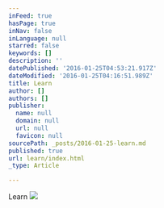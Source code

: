 ```yaml
---
inFeed: true
hasPage: true
inNav: false
inLanguage: null
starred: false
keywords: []
description: ''
datePublished: '2016-01-25T04:53:21.917Z'
dateModified: '2016-01-25T04:16:51.989Z'
title: Learn
author: []
authors: []
publisher:
  name: null
  domain: null
  url: null
  favicon: null
sourcePath: _posts/2016-01-25-learn.md
published: true
url: learn/index.html
_type: Article

---
```

Learn
![](https://the-grid-user-content.s3-us-west-2.amazonaws.com/28d8f222-77bd-4782-ac8a-d8bffc7d5788.jpg)